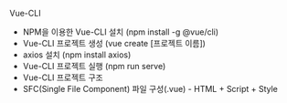 Vue-CLI
  - NPM을 이용한 Vue-CLI 설치 (npm install -g @vue/cli)
  - Vue-CLI 프로젝트 생성 (vue create [프로젝트 이름])
  - axios 설치 (npm install axios)
  - Vue-CLI 프로젝트 실행 (npm run serve)
  - Vue-CLI 프로젝트 구조
  - SFC(Single File Component) 파일 구성(.vue) - HTML + Script + Style